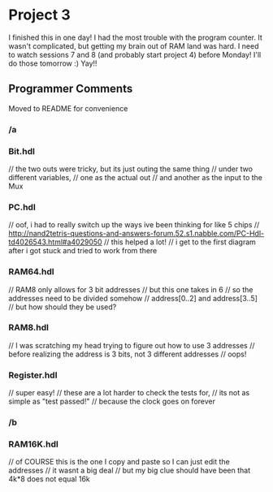 # Project 3
I finished this in one day!
I had the most trouble with the program counter.
It wasn't complicated, but getting my brain out of RAM land was hard.
I need to watch sessions 7 and 8 (and probably start project 4) before Monday!
I'll do those tomorrow :)
Yay!!
## Programmer Comments
Moved to README for convenience
### /a
### Bit.hdl
  // the two outs were tricky, but its just outing the same thing
  // under two different variables,
  // one as the actual out
  // and another as the input to the Mux
### PC.hdl
  // oof, i had to really switch up the ways ive been thinking for like 5 chips
  // http://nand2tetris-questions-and-answers-forum.52.s1.nabble.com/PC-Hdl-td4026543.html#a4029050
  // this helped a lot!
  // i get to the first diagram after i got stuck and tried to work from there
### RAM64.hdl
  // RAM8 only allows for 3 bit addresses
  // but this one takes in 6
  // so the addresses need to be divided somehow
  // address[0..2] and address[3..5]
  // but how should they be used?
### RAM8.hdl
  // I was scratching my head trying to figure out how to use 3 addresses
  // before realizing the address is 3 bits, not 3 different addresses
  // oops!
### Register.hdl
  // super easy!
  // these are a lot harder to check the tests for,
  // its not as simple as "test passed!"
  // because the clock goes on forever
### /b
### RAM16K.hdl
  // of COURSE this is the one I copy and paste so I can just edit the addresses
  // it wasnt a big deal
  // but my big clue should have been that 4k*8 does not equal 16k
